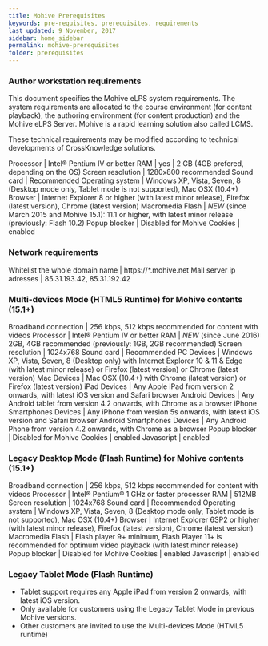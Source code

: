 ```yaml
---
title: Mohive Prerequisites
keywords: pre-requisites, prerequisites, requirements
last_updated: 9 November, 2017
sidebar: home_sidebar
permalink: mohive-prerequisites
folder: prerequisites
---
```



### Author workstation requirements

This document specifies the Mohive eLPS system requirements. The system requirements are allocated to the course environment (for content playback), the authoring environment (for content production) and the Mohive eLPS Server.
Mohive is a rapid learning solution also called LCMS.

These technical requirements may be modified according to technical developments of CrossKnowledge solutions.

Processor | Intel® Pentium IV or better
RAM | yes | 	2 GB (4GB prefered, depending on the OS)
Screen resolution | 1280x800 recommended
Sound card | Recommended
Operating system | Windows XP, Vista, Seven, 8 (Desktop mode only, Tablet mode is not supported), Mac OSX (10.4+)
Browser | Internet Explorer 8 or higher (with latest minor release), Firefox (latest version), Chrome (latest version)
Macromedia Flash | *NEW* (since March 2015 and Mohive 15.1): 11.1 or higher, with latest minor release (previously: Flash 10.2)
Popup blocker | Disabled for Mohive
Cookies | enabled

### Network requirements

Whitelist the whole domain name | https://*.mohive.net
Mail server ip adresses | 85.31.193.42, 85.31.192.42

### Multi-devices Mode (HTML5 Runtime) for Mohive contents (15.1+)

Broadband connection | 256 kbps, 512 kbps recommended for content with videos
Processor | Intel® Pentium IV or better
RAM | *NEW* (since June 2016) 2GB, 4GB recommended (previously: 1GB, 2GB recommended)
Screen resolution | 1024x768
Sound card | Recommended
PC Devices |  Windows XP, Vista, Seven, 8 (Desktop only) with Internet Explorer 10 & 11 & Edge (with latest minor release) or Firefox (latest version) or Chrome (latest version)
Mac Devices | Mac OSX (10.4+) with Chrome (latest version) or Firefox (latest version)
iPad Devices | Any Apple iPad from version 2 onwards, with latest iOS version and Safari browser
Android Devices | Any Android tablet from version 4.2 onwards, with Chrome as a browser
iPhone Smartphones Devices | Any iPhone from version 5s onwards, with latest iOS version and Safari browser
Android Smartphones Devices | Any Android Phone from version 4.2 onwards, with Chrome as a browser
Popup blocker | Disabled for Mohive
Cookies | enabled
Javascript | enabled

### Legacy Desktop Mode (Flash Runtime) for Mohive contents (15.1+)

Broadband connection | 256 kbps, 512 kbps recommended for content with videos
Processor | Intel® Pentium® 1 GHz or faster processer
RAM | 512MB
Screen resolution | 1024x768
Sound card | Recommended
Operating system | Windows XP, Vista, Seven, 8 (Desktop mode only, Tablet mode is not supported), Mac OSX (10.4+)
Browser | Internet Explorer 6SP2 or higher (with latest minor release), Firefox (latest version), Chrome (latest version)
Macromedia Flash | Flash player 9+ minimum, Flash Player 11+ is recommended for optimum video playback (with latest minor release)
Popup blocker | Disabled for Mohive
Cookies | enabled
Javascript | enabled

### Legacy Tablet Mode (Flash Runtime)

- Tablet support requires any Apple iPad from version 2 onwards, with latest iOS version.
- Only available for customers using the Legacy Tablet Mode in previous Mohive versions.
- Other customers are invited to use the Multi-devices Mode (HTML5 runtime)
